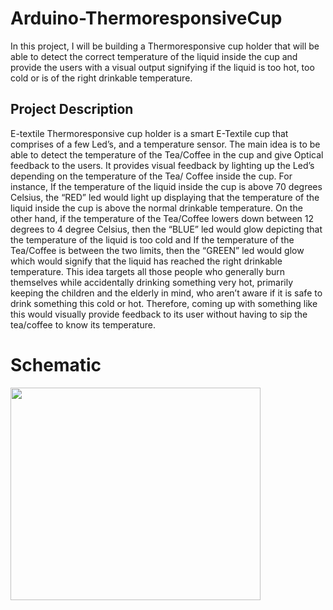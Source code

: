 # Arduino-ThermoresponsiveCup
In this project, I will be building a Thermoresponsive cup holder that will be able to detect the correct temperature of the liquid inside the cup and provide the users with a visual output signifying if the liquid is too hot, too cold or is of the right drinkable temperature. 


## Project Description 
 E-textile Thermoresponsive cup holder is a smart E-Textile cup that comprises of a few Led’s, and a temperature sensor. The main idea is to be able to detect the temperature of the Tea/Coffee in the cup and give Optical feedback to the users. It provides visual feedback by lighting up the Led’s depending on the temperature of the Tea/ Coffee inside the cup. For instance, If the temperature of the liquid inside the cup is above 70 degrees Celsius, the “RED” led would light up  displaying that the temperature of the liquid inside the cup is above the normal drinkable temperature. On the other hand, if the temperature of the Tea/Coffee lowers down between 12 degrees to 4 degree Celsius, then the “BLUE” led would glow depicting that the temperature of the liquid is too cold and If the temperature of the Tea/Coffee is between the two limits, then the “GREEN” led would glow which would signify that the liquid has reached the right drinkable temperature. This idea targets all those people who generally burn themselves while accidentally drinking something very hot, primarily keeping the children and the elderly in mind, who aren’t aware if it is safe to drink something this cold or hot. Therefore, coming up with something like this would visually provide feedback to its user without having to sip the tea/coffee to know its temperature.
 
 # Schematic 
 
 <img src = "https://user-images.githubusercontent.com/36547662/86257705-383c2b80-bbba-11ea-8aa5-8ac0e05a3818.png" width = "400" height= "340">
